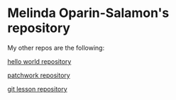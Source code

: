# Melinda Oparin-Salamon's repository

My other repos are the following:

[hello world repository](https://github.com/same965/hello-world "hello world repository")

[patchwork repository](https://github.com/same965/patchwork "patchwork repository")

[git lesson repository](https://github.com/same965/git-lesson-repository "git lesson repository")
